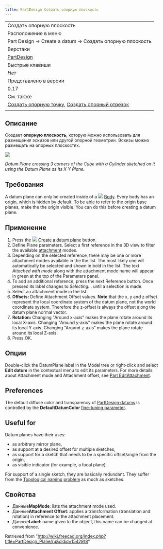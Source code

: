 ```yaml
---
title: PartDesign Создать опорную плоскость
---
```

|  |
| --- |
| Создать опорную плоскость |
| Расположение в меню |
| Part Design → Create a datum → Создать опорную плоскость |
| Верстаки |
| [PartDesign](/PartDesign_Workbench/ru "PartDesign Workbench/ru") |
| Быстрые клавиши |
| *Нет* |
| Представлено в версии |
| 0.17 |
| См. также |
| [Создать опорную точку](/PartDesign_Point/ru "PartDesign Point/ru"), [Создать опорный отрезок](/PartDesign_Line/ru "PartDesign Line/ru") |
|  |

## Описание

Создает **опорную плоскость**, которую можно использовать для размещения эскизов или другой опорной геометрии. Эскизы можно размещать на опорных плоскостях.

![](/images/Datum_plane.png)

*Datum Plane crossing 3 corners of the Cube with a Cylinder sketched on it using the Datum Plane as its X-Y Plane.*

## Требования

A datum plane can only be created inside of a ![](/images/PartDesign_Body.svg) [Body](/PartDesign_Body "PartDesign Body"). Every body has an origin, which is hidden by default. To be able to refer to the origin base planes, make the the origin visible. You can do this before creating a datum plane.

## Применение

1. Press the ![](/images/PartDesign_Plane.svg) [Create a datum plane](/PartDesign_Plane "PartDesign Plane") button.
2. Define Plane parameters. Select a first reference in the 3D view to filter the available [attachment](/Part_EditAttachment "Part EditAttachment") modes.
3. Depending on the selected reference, there may be one or more attachment modes available in the the list. The most likely one will automatically be selected and shown in bold in the list. The text *Attached with mode* along with the attachment mode name will appear in green at the top of the Parameters panel.
4. To add an additional reference, press the next Reference button. Once pressed its label changes to *Selecting...* until a selection is made.
5. Select an attachment mode in the list.
6. **Offsets:** Define Attachment Offset values. **Note** that the x, y and z offset represent the local coordinate system of the datum plane, not the world coordinate system. Therefore the z-offset is always the offset along the datum plane normal vector.
7. **Rotation:** Changing "Around x-axis" makes the plane rotate around its local X-axis. Changing "Around y-axis" makes the plane rotate around its local Y-axis. Changing "Around z-axis" makes the plane rotate around its local Z-axis.
8. Press OK.

## Опции

Double-click the DatumPlane label in the Model tree or right-click and select **Edit datum** in the contextual menu to edit its parameters. For more details about Attachment mode and Attachment offset, see [Part EditAttachment](/Part_EditAttachment "Part EditAttachment").

## Preferences

The default diffuse color and transparency of [PartDesign datums](/PartDesign_CompDatums "PartDesign CompDatums") is controlled by the **DefaultDatumColor** [fine-tuning parameter](/Fine-tuning#PartDesign_Workbench "Fine-tuning").

## Useful for

Datum planes have their uses:

* as arbitrary mirror plane,
* as support at a desired offset for multiple sketches,
* as support for a sketch that needs to be a specific offset/angle from the origin,
* as visible indicator (for example, a focal plane).

For support of a single sketch, they are basically redundant. They suffer from the [Topological naming problem](/Topological_naming_problem "Topological naming problem") as much as sketches.

## Свойства

* Данные**MapMode**: lists the attachment mode used.
* Данные**Attachment Offset**: applies a transformation (translation and rotation) in reference to the attachment placement.
* Данные**Label**: name given to the object, this name can be changed at convenience.

Retrieved from "<http://wiki.freecad.org/index.php?title=PartDesign_Plane/ru&oldid=1542918>"